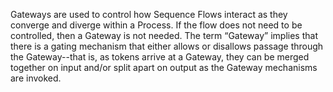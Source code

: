 Gateways are used to control how Sequence Flows interact as they converge and diverge within a Process. If the flow does not need to be controlled, then a Gateway is not needed. The term “Gateway” implies that there is a gating mechanism that either allows or disallows passage through the Gateway--that is, as tokens arrive at a Gateway, they can be merged together on input and/or split apart on output as the Gateway mechanisms are invoked.